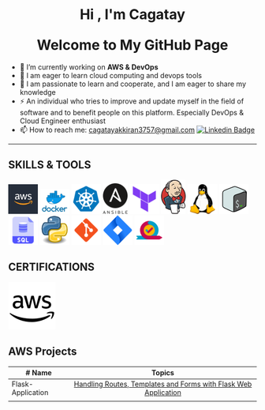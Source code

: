 <h1 align="center">Hi , I'm <a>Cagatay</a> <br></p> Welcome to My GitHub Page</h1>

- 🔭 I’m currently working on **AWS & DevOps**
- 🌱 I am eager to learn cloud computing and devops tools
- 💬 I am passionate to learn and cooperate, and I am eager to share my knowledge
- ⚡ An individual who tries to improve and update myself in the field of software and to benefit people on this platform. Especially DevOps & Cloud Engineer enthusiast
- 📫 How to reach me: cagatayakkiran3757@gmail.com
[![Linkedin Badge](https://img.shields.io/badge/-Linkedin-757575?style=flat-quare&labelColor=757575&logo=Linkedin&logoColor=white&link=link)](https://www.linkedin.com/in/m-cagatay-akkiran-6561a323b/) 

<hr>

## SKILLS & TOOLS
<img src="./images/aws.jpg" alt="Aws" style="width:60px;"/> <img src="./images/docker.png" alt="Docker" style="width:60px;"/> <img src="./images/kubernetes.png" alt="Kubernetes" style="width:60px;"/> <img src="./images/ansible.png" alt="Ansible" style="width:50px;"/> <img src="./images/terraform.png" alt="Terraform" style="width:60px;"/> <img src="./images/jenkins.png" alt="Jenkins" style="width:50px;"/> <img src="./images/linux.png" alt="Linux" style="width:60px;"/> <img src="./images/bash.png" alt="Bash" style="width:60px;"/> <img src="./images/sql.png" alt="Sql" style="width:60px;"/> <img src="./images/python.png" alt="Python" style="width:60px;"/> <img src="./images/git.png" alt="Git" style="width:60px;"/> <img src="./images/jira.png" alt="Jira" style="width:60px;"/> <img src="./images/agile.png" alt="java" style="width:60px;"/>

## CERTIFICATIONS


<a href="https://www.udemy.com/certificate/UC-fac375e5-5c34-48c3-abea-d1fb486d4068/" target="_blank">![AWS](./images/aws2.png)</a>

</a>

## AWS Projects
| # Name                  |                                                    Topics                                                                                 |
| ----------------------- | :---------------------------------------------------------------------------------------------------------------------------------------: |
| Flask-Application       |[Handling Routes, Templates and Forms with Flask Web Application](https://github.com/cagatayakk/AWS_Projects/tree/main/Flask)         |
|                         |[ ]()                                                                                                                                      | 

